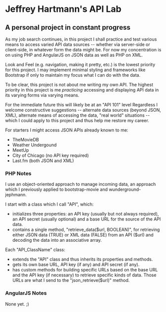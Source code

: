 # Jeffrey Hartmann's API Lab

## A personal project in constant progress

As my job search continues, in this project I shall practice and test various
means to access varied API data sources -- whether via server-side or
client-side, in whatever form the data might be. For now my concentration is on
using PHP and AngularJS on JSON data as well as PHP on XML.

Look and Feel (e.g. navigation, making it pretty, etc.) is the lowest priority
for this project. I may implement minimal styling and frameworks like Bootstrap
if only to maintain my focus what I can do with the data. 

To be clear, this project is not about me writing my own API.
The highest priority in this project is me *practicing* accessing and displaying
API data in its varying forms via varying means.

For the immediate future this will likely be at an "API 101" level Regardless I
welcome constructive suggestions -- alternate data sources (beyond JSON, XML),
alternate means of accessing the data, "real world" situations -- which I could
apply to this project and thus help me restore my career.

For starters I might access JSON APIs already known to me:

* TheMovieDB
* Weather Undergound
* MeetUp
* City of Chicago (no API key required)
* Last.fm (both JSON and XML)

### PHP Notes

I use an object-oriented approach to manage incoming data, an approach which I
previously applied to bootstrap-movie and wunderground-jephmann.

I start with a class which I call "API", which:

* initializes three properties: an API key (usually but not always required), an
API secret (usually optional) and a base URL for the source of the API data.
* contains a single method, "retrieve_data($url, BOOLEAN)", for retrieving
either JSON data (TRUE) or XML data (FALSE) from an API ($url) and decoding the
data into an associative array.

Each "API_ClassName" class:
* extends the "API" class and thus inherits its properties and methods.
* gets its own base URL, API key (if any) and API secret (if any).
* has custom methods for building specific URLs based on the base URL and
the API key (if necessary) to retrieve specific kinds of data. Those URLs are
what I send to the "json_retrieve($url)" method.

### AngularJS Notes

None yet. ;)
